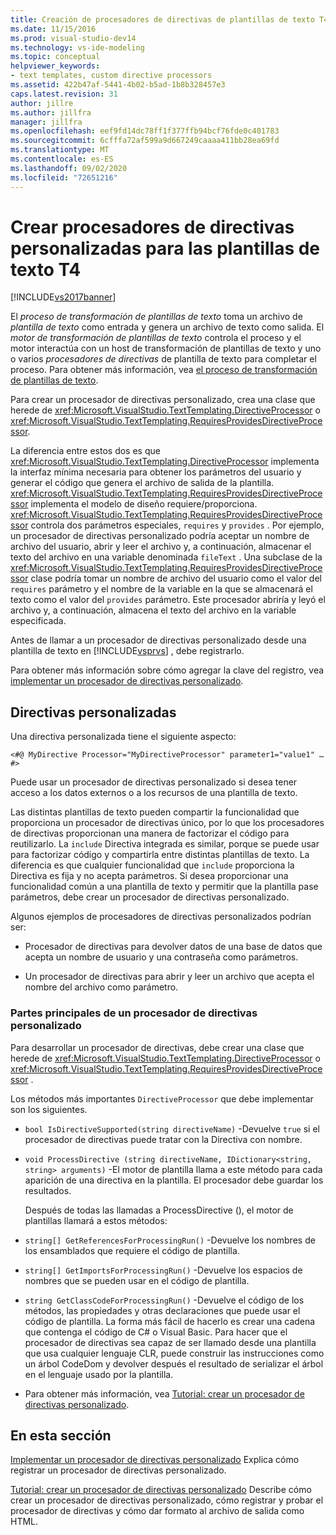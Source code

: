 ```yaml
---
title: Creación de procesadores de directivas de plantillas de texto T4 personalizadas | Microsoft Docs
ms.date: 11/15/2016
ms.prod: visual-studio-dev14
ms.technology: vs-ide-modeling
ms.topic: conceptual
helpviewer_keywords:
- text templates, custom directive processors
ms.assetid: 422b47af-5441-4b02-b5ad-1b8b328457e3
caps.latest.revision: 31
author: jillre
ms.author: jillfra
manager: jillfra
ms.openlocfilehash: eef9fd14dc78ff1f377ffb94bcf76fde0c401783
ms.sourcegitcommit: 6cfffa72af599a9d667249caaaa411bb28ea69fd
ms.translationtype: MT
ms.contentlocale: es-ES
ms.lasthandoff: 09/02/2020
ms.locfileid: "72651216"
---
```

# <a name="creating-custom-t4-text-template-directive-processors"></a>Crear procesadores de directivas personalizadas para las plantillas de texto T4
[!INCLUDE[vs2017banner](../includes/vs2017banner.md)]

El *proceso de transformación de plantillas de texto* toma un archivo de *plantilla de texto* como entrada y genera un archivo de texto como salida. El *motor de transformación de plantillas de texto* controla el proceso y el motor interactúa con un host de transformación de plantillas de texto y uno o varios *procesadores de directivas* de plantilla de texto para completar el proceso. Para obtener más información, vea [el proceso de transformación de plantillas de texto](../modeling/the-text-template-transformation-process.md).

 Para crear un procesador de directivas personalizado, crea una clase que herede de <xref:Microsoft.VisualStudio.TextTemplating.DirectiveProcessor> o <xref:Microsoft.VisualStudio.TextTemplating.RequiresProvidesDirectiveProcessor>.

 La diferencia entre estos dos es que <xref:Microsoft.VisualStudio.TextTemplating.DirectiveProcessor> implementa la interfaz mínima necesaria para obtener los parámetros del usuario y generar el código que genera el archivo de salida de la plantilla. <xref:Microsoft.VisualStudio.TextTemplating.RequiresProvidesDirectiveProcessor> implementa el modelo de diseño requiere/proporciona. <xref:Microsoft.VisualStudio.TextTemplating.RequiresProvidesDirectiveProcessor> controla dos parámetros especiales, `requires` y `provides` .  Por ejemplo, un procesador de directivas personalizado podría aceptar un nombre de archivo del usuario, abrir y leer el archivo y, a continuación, almacenar el texto del archivo en una variable denominada `fileText` . Una subclase de la <xref:Microsoft.VisualStudio.TextTemplating.RequiresProvidesDirectiveProcessor> clase podría tomar un nombre de archivo del usuario como el valor del `requires` parámetro y el nombre de la variable en la que se almacenará el texto como el valor del `provides` parámetro. Este procesador abriría y leyó el archivo y, a continuación, almacena el texto del archivo en la variable especificada.

 Antes de llamar a un procesador de directivas personalizado desde una plantilla de texto en [!INCLUDE[vsprvs](../includes/vsprvs-md.md)] , debe registrarlo.

 Para obtener más información sobre cómo agregar la clave del registro, vea [implementar un procesador de directivas personalizado](../modeling/deploying-a-custom-directive-processor.md).

## <a name="custom-directives"></a>Directivas personalizadas
 Una directiva personalizada tiene el siguiente aspecto:

 `<#@ MyDirective Processor="MyDirectiveProcessor" parameter1="value1" … #>`

 Puede usar un procesador de directivas personalizado si desea tener acceso a los datos externos o a los recursos de una plantilla de texto.

 Las distintas plantillas de texto pueden compartir la funcionalidad que proporciona un procesador de directivas único, por lo que los procesadores de directivas proporcionan una manera de factorizar el código para reutilizarlo. La `include` Directiva integrada es similar, porque se puede usar para factorizar código y compartirla entre distintas plantillas de texto. La diferencia es que cualquier funcionalidad que `include` proporciona la Directiva es fija y no acepta parámetros. Si desea proporcionar una funcionalidad común a una plantilla de texto y permitir que la plantilla pase parámetros, debe crear un procesador de directivas personalizado.

 Algunos ejemplos de procesadores de directivas personalizados podrían ser:

- Procesador de directivas para devolver datos de una base de datos que acepta un nombre de usuario y una contraseña como parámetros.

- Un procesador de directivas para abrir y leer un archivo que acepta el nombre del archivo como parámetro.

### <a name="principal-parts-of-a-custom-directive-processor"></a>Partes principales de un procesador de directivas personalizado
 Para desarrollar un procesador de directivas, debe crear una clase que herede de <xref:Microsoft.VisualStudio.TextTemplating.DirectiveProcessor> o <xref:Microsoft.VisualStudio.TextTemplating.RequiresProvidesDirectiveProcessor> .

 Los métodos más importantes `DirectiveProcessor` que debe implementar son los siguientes.

- `bool IsDirectiveSupported(string directiveName)` -Devuelve `true` si el procesador de directivas puede tratar con la Directiva con nombre.

- `void ProcessDirective (string directiveName, IDictionary<string, string> arguments)` -El motor de plantilla llama a este método para cada aparición de una directiva en la plantilla. El procesador debe guardar los resultados.

  Después de todas las llamadas a ProcessDirective (), el motor de plantillas llamará a estos métodos:

- `string[] GetReferencesForProcessingRun()` -Devuelve los nombres de los ensamblados que requiere el código de plantilla.

- `string[] GetImportsForProcessingRun()` -Devuelve los espacios de nombres que se pueden usar en el código de plantilla.

- `string GetClassCodeForProcessingRun()` -Devuelve el código de los métodos, las propiedades y otras declaraciones que puede usar el código de plantilla. La forma más fácil de hacerlo es crear una cadena que contenga el código de C# o Visual Basic. Para hacer que el procesador de directivas sea capaz de ser llamado desde una plantilla que usa cualquier lenguaje CLR, puede construir las instrucciones como un árbol CodeDom y devolver después el resultado de serializar el árbol en el lenguaje usado por la plantilla.

- Para obtener más información, vea [Tutorial: crear un procesador de directivas personalizado](../modeling/walkthrough-creating-a-custom-directive-processor.md).

## <a name="in-this-section"></a>En esta sección
 [Implementar un procesador de directivas personalizado](../modeling/deploying-a-custom-directive-processor.md) Explica cómo registrar un procesador de directivas personalizado.

 [Tutorial: crear un procesador de directivas personalizado](../modeling/walkthrough-creating-a-custom-directive-processor.md) Describe cómo crear un procesador de directivas personalizado, cómo registrar y probar el procesador de directivas y cómo dar formato al archivo de salida como HTML.
